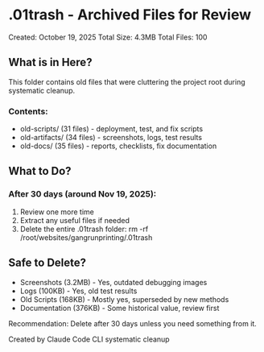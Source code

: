 # .01trash - Archived Files for Review

Created: October 19, 2025
Total Size: 4.3MB
Total Files: 100

## What is in Here?

This folder contains old files that were cluttering the project root during systematic cleanup.

### Contents:

- old-scripts/ (31 files) - deployment, test, and fix scripts
- old-artifacts/ (34 files) - screenshots, logs, test results  
- old-docs/ (35 files) - reports, checklists, fix documentation

## What to Do?

### After 30 days (around Nov 19, 2025):

1. Review one more time
2. Extract any useful files if needed
3. Delete the entire .01trash folder:
   rm -rf /root/websites/gangrunprinting/.01trash

## Safe to Delete?

- Screenshots (3.2MB) - Yes, outdated debugging images
- Logs (100KB) - Yes, old test results
- Old Scripts (168KB) - Mostly yes, superseded by new methods
- Documentation (376KB) - Some historical value, review first

Recommendation: Delete after 30 days unless you need something from it.

Created by Claude Code CLI systematic cleanup
